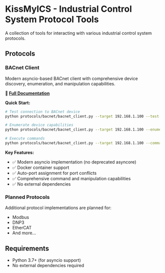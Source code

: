 # KissMyICS - Industrial Control System Protocol Tools

A collection of tools for interacting with various industrial control system protocols.

## Protocols

### BACnet Client
Modern asyncio-based BACnet client with comprehensive device discovery, enumeration, and manipulation capabilities.

**📖 [Full Documentation](protocols/bacnet/bacnet.md)**

**Quick Start:**
```bash
# Test connection to BACnet device
python protocols/bacnet/bacnet_client.py --target 192.168.1.100 --test-connection

# Enumerate device capabilities
python protocols/bacnet/bacnet_client.py --target 192.168.1.100 --enumerate

# Execute commands
python protocols/bacnet/bacnet_client.py --target 192.168.1.100 --command set_value --value 75.5
```

**Key Features:**
- ✅ Modern asyncio implementation (no deprecated asyncore)
- ✅ Docker container support
- ✅ Auto-port assignment for port conflicts
- ✅ Comprehensive command and manipulation capabilities
- ✅ No external dependencies

### Planned Protocols
Additional protocol implementations are planned for:
- Modbus
- DNP3
- EtherCAT
- And more...

## Requirements

- Python 3.7+ (for asyncio support)
- No external dependencies required
